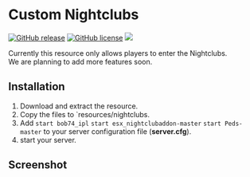 # Custom Nightclubs
[![GitHub release](https://img.shields.io/github/release/FiveM-Scripts/nightclubs.svg)](https://github.com/FiveM-Scripts/nightclubs/releases/latest) [![GitHub license](https://img.shields.io/github/license/FiveM-Scripts/nightclubs.svg)](https://github.com/FiveM-Scripts/FiveM-nightclubs/blob/master/LICENSE) [![](https://discordapp.com/api/guilds/361144123681538060/widget.png)](https://discord.gg/p5CbTUv)

Currently this resource only allows players to enter the Nightclubs.    
We are planning to add more features soon.

## Installation
1. Download and extract the resource.
2. Copy the files to `resources/nightclubs.
3. Add 
`start bob74_ipl`
`start esx_nightclubaddon-master`
`start Peds-master` to your server configuration file (**server.cfg**).
4. start your server.

## Screenshot
